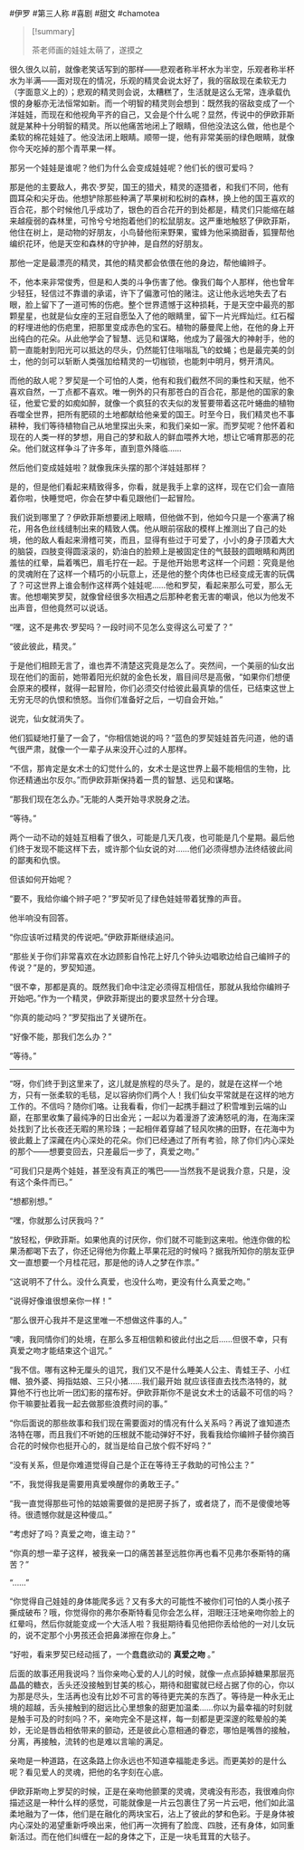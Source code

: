 #伊罗 #第三人称 #喜剧 #甜文 #chamotea 

> [!summary]
> 
> 茶老师画的娃娃太萌了，遂摸之

很久很久以前，就像老笑话写到的那样——悲观者称半杯水为半空，乐观者称半杯水为半满——面对现在的情况，乐观的精灵会说太好了，我的宿敌现在柔软无力（字面意义上的）；悲观的精灵则会说，太糟糕了，生活就是这么无常，连承载仇恨的身躯亦无法恒常如新。而一个明智的精灵则会想到：既然我的宿敌变成了一个洋娃娃，而现在和他视角平齐的自己，又会是个什么呢？显然，传说中的伊欧菲斯就是某种十分明智的精灵。所以他痛苦地闭上了眼睛，但他没法这么做，他也是个柔软的棉花娃娃了。他没法闭上眼睛。顺带一提，他有非常美丽的绿色眼睛，就像你今天吃掉的那个青苹果一样。

那另一个娃娃是谁呢？他们为什么会变成娃娃呢？他们长的很可爱吗？

那是他的主要敌人，弗农·罗契，国王的猎犬，精灵的逐猎者，和我们不同，他有圆耳朵和尖牙齿。他想铲除那些种满了苹果树和松树的森林，换上他的国王喜欢的百合花，那个时候他几乎成功了，银色的百合花开的到处都是，精灵们只能缩在越来越瘦弱的森林里，可怜兮兮地抱着他们的松鼠朋友。这严重地触怒了伊欧菲斯，他住在树上，是动物的好朋友，小鸟替他衔来野果，蜜蜂为他采摘甜香，狐狸帮他编织花环，他是天空和森林的守护神，是自然的好朋友。

那他一定是最漂亮的精灵，其他的精灵都会依偎在他的身边，帮他编辫子。

不，他本来非常俊秀，但是和人类的斗争伤害了他。像我们每个人那样，他也曾年少轻狂，轻信过不靠谱的承诺，许下了偏激可怕的赌注。这让他永远地失去了右眼，脸上留下了一道可怖的伤疤。整个世界遗憾于这种损耗，于是天空中最亮的那颗星星，也就是仙女座的王冠自愿坠入了他的眼睛里，留下一片光辉灿烂。红石榴的籽埋进他的伤疤里，把那里变成赤色的宝石。植物的藤曼爬上他，在他的身上开出纯白的花朵。从此他学会了智慧、远见和谋略，他成为了最强大的神射手，他的箭一直能射到阳光可以抵达的尽头，仍然能钉住嗡嗡乱飞的蚊蝇；也是最完美的剑士，他的剑可以斩断人类强加给精灵的一切枷锁，也能刺中明月，劈开清风。

而他的敌人呢？罗契是一个可怕的人类，他有和我们截然不同的秉性和天赋，他不喜欢自然，一丁点都不喜欢。唯一例外的只有那苍白的百合花，那是他的国家的象征，他爱它爱的如痴如醉，就像一个疯狂的农夫似的发誓要带着这花叶蜷曲的植物吞噬全世界，把所有肥硕的土地都献给他亲爱的国王。时至今日，我们精灵也不事耕种，我们等待植物自己从地里探出头来，和我们亲如一家。而罗契呢？他怀着和现在的人类一样的梦想，用自己的梦和敌人的鲜血喂养大地，想让它哺育那恶的花朵。他们就这样争斗了许多年，直到意外降临……

然后他们变成娃娃啦？就像我床头摆的那个洋娃娃那样？

是的，但是他们看起来精致得多，你看，就是我手上拿的这样，现在它们会一直陪着你啦，快睡觉吧，你会在梦中看见跟他们一起冒险。

我们说到哪里了？伊欧菲斯想要闭上眼睛，但他做不到，他如今只是一个塞满了棉花，用各色丝线缝制出来的精致人偶。他从眼前宿敌的模样上推测出了自己的处境，他的敌人看起来滑稽可笑，而且，显得有些过于可爱了，小小的身子顶着大大的脑袋，四肢变得圆滚滚的，奶油白的脸颊上是被固定住的气鼓鼓的圆眼睛和两团羞怯的红晕，扁着嘴巴，眉毛拧在一起。于是他开始思考这样一个问题：究竟是他的灵魂附在了这样一个精巧的小玩意上，还是他的整个肉体也已经变成无害的玩偶了？可这世界上谁会制作这样两个娃娃呢……他和罗契，看起来那么可爱，那么无害。他想嘲笑罗契，就像曾经很多次相遇之后那种老套无害的嘲讽，他以为他发不出声音，但他竟然可以说话。

“嘿，这不是弗农·罗契吗？一段时间不见怎么变得这么可爱了？”

“彼此彼此，精灵。”

于是他们相顾无言了，谁也弄不清楚这究竟是怎么了。突然间，一个美丽的仙女出现在他们的面前，她带着阳光织就的金色长发，眉目间尽是高傲，“如果你们想便会原来的模样，就得一起冒险，你们必须交付给彼此最真挚的信任，已结束这世上无穷无尽的仇恨和愤怒。当你们准备好之后，一切自会开始。”

说完，仙女就消失了。

他们狐疑地打量了一会了，“你相信她说的吗？”蓝色的罗契娃娃首先问道，他的语气很严肃，就像一个一辈子从来没开心过的人那样。

“不信，那肯定是女术士的幻觉什么的，女术士是这世界上最不能相信的生物，比你还精通出尔反尔。”而伊欧菲斯保持着一贯的智慧、远见和谋略。

“那我们现在怎么办。”无能的人类开始寻求脱身之法。

“等待。”

两个一动不动的娃娃互相看了很久，可能是几天几夜，也可能是几个星期。最后他们终于发现不能这样下去，或许那个仙女说的对……他们必须得想办法终结彼此间的鄙夷和仇恨。

但该如何开始呢？

“要不，我给你编个辫子吧？”罗契听见了绿色娃娃带着犹豫的声音。

他半响没有回答。

“你应该听过精灵的传说吧。”伊欧菲斯继续追问。

“那些关于你们非常喜欢在水边顾影自怜花上好几个钟头边唱歌边给自己编辫子的传说？”是的，罗契知道。

“很不幸，那都是真的。既然我们命中注定必须得互相信任，那就从我给你编辫子开始吧。”作为一个精灵，伊欧菲斯提出的要求显然十分合理。

“你真的能动吗？”罗契指出了关键所在。

“好像不能，那我们怎么办？”

“等待。”

---

“呀，你们终于到这里来了，这儿就是旅程的尽头了。是的，就是在这样一个地方，只有一张柔软的毛毯，足以容纳你们两个人！我们仙女平常就是在这样的地方工作的。不信吗？随你们咯。让我看看，你们一起携手翻过了积雪堆到云端的山巅，在那里收集了最纯净的日出金光；一起以为着漫游了波涛怒吼的海，在海床深处找到了比长夜还无暇的黑珍珠；一起相伴着穿越了轻风吹拂的田野，在花海中为彼此戴上了深藏在内心深处的花朵。你们已经通过了所有考验，除了你们内心深处的那个——想要变回去，只差最后一步了，真爱之吻。”

“可我们只是两个娃娃，甚至没有真正的嘴巴——当然我不是说我介意，只是，没有这个条件而已。”

“想都别想。”

“嘿，你就那么讨厌我吗？”

“放轻松，伊欧菲斯。如果他真的讨厌你，你们就不可能到这来啦。他连你做的松果汤都喝下去了，你还记得他为你戴上苹果花冠的时候吗？据我所知你的朋友亚伊文一直想要一个月桂花冠，那是他的诗人之梦在作祟。”

“这说明不了什么。没什么真爱，也没什么吻，更没有什么真爱之吻。”

“说得好像谁很想亲你一样！”

“那么很开心我并不是这里唯一不想做这件事的人。”

“噢，我同情你们的处境，在那么多互相信赖和彼此付出之后……但很不幸，只有真爱之吻才能结束这个诅咒。”

“我不信。哪有这种无厘头的诅咒，我们又不是什么睡美人公主、青蛙王子、小红帽、狼外婆、拇指姑娘、三只小猪……我们最开始 就应该径直去找杰洛特的，就算他不行也比听一团幻影的摆布好。伊欧菲斯你不是说女术士的话最不可信的吗？你干嘛要扯着我一起去做那些浪费时间的事。”

“你后面说的那些故事和我们现在需要面对的情况有什么关系吗？再说了谁知道杰洛特在哪，而且我们不听她的压根就不能动弹好不好，我看我给你编辫子替你摘百合花的时候你也挺开心的，就当是给自己放个假不好吗？”

“没有关系，但是你难道觉得自己是个正在等待王子救助的可怜公主？”

“不，我觉得我是需要用真爱唤醒你的勇敢王子。”

“我一直觉得那些可怜的姑娘需要做的是把房子拆了，或者烧了，而不是傻傻地等待。很遗憾你就是这种傻瓜。”

“考虑好了吗？真爱之吻，谁主动？”

“你真的想一辈子这样，被我亲一口的痛苦甚至远胜你再也看不见弗尔泰斯特的痛苦？”

“……”

“你觉得自己娃娃的身体能爬多远？又有多大的可能性不被你们可怕的人类小孩子撕成破布？哦，你觉得你的弗尔泰斯特看见你会怎么样，泪眼汪汪地亲吻你脸上的红晕吗，然后你就能变成一个大活人啦？我挺期待看见他把你丢给他的一对儿女玩的，说不定那个小男孩还会把鼻涕擦在你身上。”

“好啦，看来罗契已经动摇了，一个蠢蠢欲动的 **真爱之吻** 。”

后面的故事还用我说吗？当你亲吻心爱的人儿的时候，就像一点点舔掉糖果那层亮晶晶的糖衣，舌头还没接触到甘美的核心，期待和甜蜜就已经占据了你的心，你以为那是尽头，生活再也没有比妙不可言的等待更完美的东西了。等待是一种永无止境的超越，舌头接触到的甜远比心里想象的甜更加温柔……你以为最幸福的时刻就是触手可及的时刻吗？不，亲吻完全不是这样，每一刻都是更深邃的眩晕般的美妙，无论是唇齿相依带来的颤动，还是彼此心意相通的眷恋，哪怕是嘴唇的接触，分离，再接触，流转的也是难以言喻的满足。

亲吻是一种道路，在这条路上你永远也不知道幸福能走多远。而更美妙的是什么呢？看见爱人的灵魂，把他的名字刻在心底。

伊欧菲斯吻上罗契的时候，正是在亲吻他颤栗的灵魂，灵魂没有形态，我很难向你描述这是一种什么样的感觉，可能就像是一片云包裹住了另一片云吧，他们如此温柔地融为了一体，他们是在融化的两块宝石，沾上了彼此的梦和色彩。于是身体被内心深处的渴望重新呼唤出来，他们再一次拥有了脸庞、四肢，还有身体，如同重新活过。而在他们纠缠在一起的身体之下，正是一块毛茸茸的大毯子。